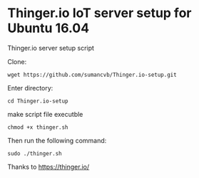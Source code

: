 # Thinger.io IoT server setup for Ubuntu 16.04
Thinger.io server setup script

Clone:

    wget https://github.com/sumancvb/Thinger.io-setup.git

Enter directory:
    
    cd Thinger.io-setup

make script file executble 
    
    chmod +x thinger.sh
    
Then run the following command:
    
    sudo ./thinger.sh

Thanks to https://thinger.io/
